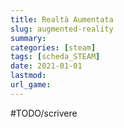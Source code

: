 ```yaml
---
title: Realtà Aumentata
slug: augmented-reality
summary: 
categories: [steam]
tags: [scheda_STEAM]
date: 2021-01-01
lastmod: 
url_game: 
---
```

#TODO/scrivere 
